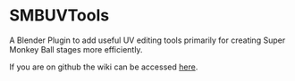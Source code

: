 # SMBUVTools
 A Blender Plugin to add useful UV editing tools primarily for creating Super Monkey Ball stages more efficiently.

 If you are on github the wiki can be accessed [here](../../wiki).
